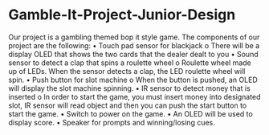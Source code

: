 # Gamble-It-Project-Junior-Design

Our project is a gambling themed bop it style game. The components of our project are the following:
• Touch pad sensor for blackjack
        o There will be a display OLED that shows the two cards that the dealer dealt to you
• Sound sensor to detect a clap that spins a roulette wheel
        o Roulette wheel made up of LEDs. When the sensor detects a clap, the LED roulette wheel will spin.
• Push button for slot machine
        o When the button is pushed, an OLED will display the slot machine spinning.
• IR sensor to detect money that is inserted
        o In order to start the game, you must insert money into designated slot, IR sensor will read object and then you can push the start button to start the game.
• Switch to power on the game.
• An OLED will be used to display score.
• Speaker for prompts and winning/losing cues.
